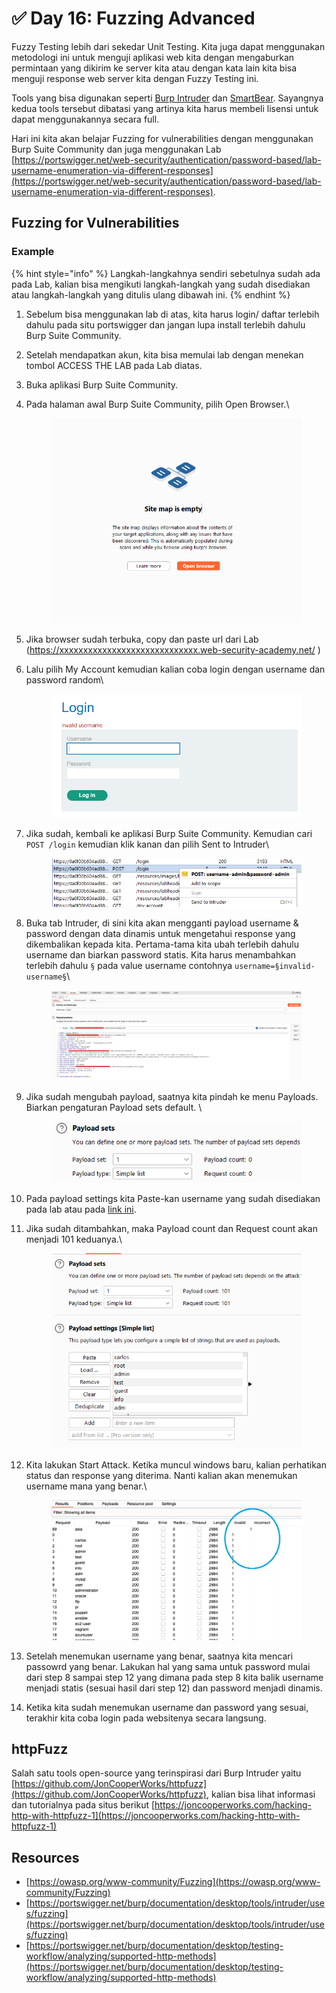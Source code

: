 # ✅ Day 16: Fuzzing Advanced

Fuzzy Testing lebih dari sekedar Unit Testing. Kita juga dapat menggunakan metodologi ini untuk menguji aplikasi web kita dengan mengaburkan permintaan yang dikirim ke server kita atau dengan kata lain kita bisa menguji response web server kita dengan Fuzzy Testing ini.

Tools yang bisa digunakan seperti [Burp Intruder](https://portswigger.net/burp/documentation/desktop/tools/intruder) dan [SmartBear](https://smartbear.com/). Sayangnya kedua tools tersebut dibatasi yang artinya kita harus membeli lisensi untuk dapat menggunakannya secara full.

Hari ini kita akan belajar Fuzzing for vulnerabilities dengan menggunakan Burp Suite Community dan juga menggunakan Lab [https://portswigger.net/web-security/authentication/password-based/lab-username-enumeration-via-different-responses](https://portswigger.net/web-security/authentication/password-based/lab-username-enumeration-via-different-responses).

## Fuzzing for Vulnerabilities

### Example

{% hint style="info" %}
Langkah-langkahnya sendiri sebetulnya sudah ada pada Lab, kalian bisa mengikuti langkah-langkah yang sudah disediakan atau langkah-langkah yang ditulis ulang dibawah ini.
{% endhint %}

1. Sebelum bisa menggunakan lab di atas, kita harus login/ daftar terlebih dahulu pada situ portswigger dan jangan lupa install terlebih dahulu Burp Suite Community.
2. Setelah mendapatkan akun, kita bisa memulai lab dengan menekan tombol ACCESS THE LAB pada Lab diatas.
3. Buka aplikasi Burp Suite Community.
4.  Pada halaman awal Burp Suite Community, pilih Open Browser.\


    <figure><img src="../.gitbook/assets/image.png" alt=""><figcaption></figcaption></figure>
5. Jika browser sudah terbuka, copy dan paste url dari Lab (https://xxxxxxxxxxxxxxxxxxxxxxxxxxxxx.web-security-academy.net/ )
6.  Lalu pilih My Account kemudian kalian coba login dengan username dan password random\


    <figure><img src="../.gitbook/assets/image (1).png" alt=""><figcaption></figcaption></figure>
7.  Jika sudah, kembali ke aplikasi Burp Suite Community. Kemudian cari `POST /login` kemudian klik kanan dan pilih Sent to Intruder\


    <figure><img src="../.gitbook/assets/image (3).png" alt=""><figcaption></figcaption></figure>
8.  Buka tab Intruder, di sini kita akan mengganti payload username & password dengan data dinamis untuk mengetahui response yang dikembalikan kepada kita. Pertama-tama kita ubah terlebih dahulu username dan biarkan password statis. Kita harus menambahkan terlebih dahulu `§` pada value username contohnya `username=§invalid-username§`\


    <figure><img src="../.gitbook/assets/image (4).png" alt=""><figcaption></figcaption></figure>
9.  Jika sudah mengubah payload, saatnya kita pindah ke menu Payloads. Biarkan pengaturan Payload sets default. \


    <figure><img src="../.gitbook/assets/image (5).png" alt=""><figcaption></figcaption></figure>
10. Pada payload settings kita Paste-kan username yang sudah disediakan pada lab atau pada [link ini](https://portswigger.net/web-security/authentication/auth-lab-usernames).
11. Jika sudah ditambahkan,  maka Payload count dan Request count akan menjadi 101 keduanya.\


    <figure><img src="../.gitbook/assets/image (6).png" alt=""><figcaption></figcaption></figure>
12. Kita lakukan Start Attack.  Ketika muncul windows baru, kalian perhatikan status dan response yang diterima. Nanti kalian akan menemukan username mana yang benar.\


    <figure><img src="../.gitbook/assets/image (7).png" alt=""><figcaption></figcaption></figure>
13. Setelah menemukan username yang benar, saatnya kita mencari passowrd yang benar. Lakukan hal yang sama untuk password mulai dari step 8 sampai step 12 yang dimana pada step 8 kita balik username menjadi statis (sesuai hasil dari step 12) dan password menjadi dinamis.
14. Ketika kita sudah menemukan username dan password yang sesuai, terakhir kita coba login pada websitenya secara langsung.

## httpFuzz&#x20;

Salah satu tools open-source yang terinspirasi dari Burp Intruder yaitu [https://github.com/JonCooperWorks/httpfuzz](https://github.com/JonCooperWorks/httpfuzz), kalian bisa lihat informasi dan tutorialnya pada situs berikut [https://joncooperworks.com/hacking-http-with-httpfuzz-1](https://joncooperworks.com/hacking-http-with-httpfuzz-1)

## Resources

* [https://owasp.org/www-community/Fuzzing](https://owasp.org/www-community/Fuzzing)
* [https://portswigger.net/burp/documentation/desktop/tools/intruder/uses/fuzzing](https://portswigger.net/burp/documentation/desktop/tools/intruder/uses/fuzzing)
* [https://portswigger.net/burp/documentation/desktop/testing-workflow/analyzing/supported-http-methods](https://portswigger.net/burp/documentation/desktop/testing-workflow/analyzing/supported-http-methods)
